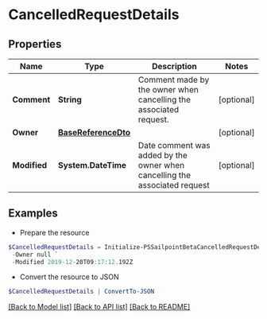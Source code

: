 # CancelledRequestDetails
## Properties

Name | Type | Description | Notes
------------ | ------------- | ------------- | -------------
**Comment** | **String** | Comment made by the owner when cancelling the associated request. | [optional] 
**Owner** | [**BaseReferenceDto**](BaseReferenceDto.md) |  | [optional] 
**Modified** | **System.DateTime** | Date comment was added by the owner when cancelling the associated request | [optional] 

## Examples

- Prepare the resource
```powershell
$CancelledRequestDetails = Initialize-PSSailpointBetaCancelledRequestDetails  -Comment Nisl quis ipsum quam quisque condimentum nunc ut dolor nunc. `
 -Owner null `
 -Modified 2019-12-20T09:17:12.192Z
```

- Convert the resource to JSON
```powershell
$CancelledRequestDetails | ConvertTo-JSON
```

[[Back to Model list]](../README.md#documentation-for-models) [[Back to API list]](../README.md#documentation-for-api-endpoints) [[Back to README]](../README.md)

